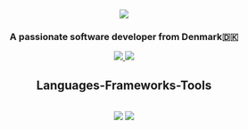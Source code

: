<h1 align="center">
  <a href="https://git.io/typing-svg">
    <img src="https://readme-typing-svg.herokuapp.com/?font=Courier&size=35&center=true&vCenter=true&width=500&height=70&duration=4000&lines=Hello+World...;I'm+Simon+Jensen;" />
  </a>
</h1>

<h3 align="center">A passionate software developer from Denmark🇩🇰</h3>

<div align="center">
  <a href="mailto:pmvg-simon@protonmail.com">
    <img src="https://img.shields.io/badge/ProtonMail-333333?style=for-the-badge&logo=protonmail&logoColor=white" />
  </a>
  <a href="https://www.linkedin.com/in/simon-jensen-305b272b5/" target="_blank">
    <img src="https://img.shields.io/badge/LinkedIn-0077B5?style=for-the-badge&logo=linkedin&logoColor=white" target="_blank" />
  </a>
</div>

<h2 align="center"> Languages-Frameworks-Tools </h2>
<br/>
<div align="center">
    <img src="https://skillicons.dev/icons?i=html,css,intellij,vscode,github,figma,miro,git,trello" />
    <img src="https://skillicons.dev/icons?i=c#,java,javascriptsql,sqllite" />
</div>
